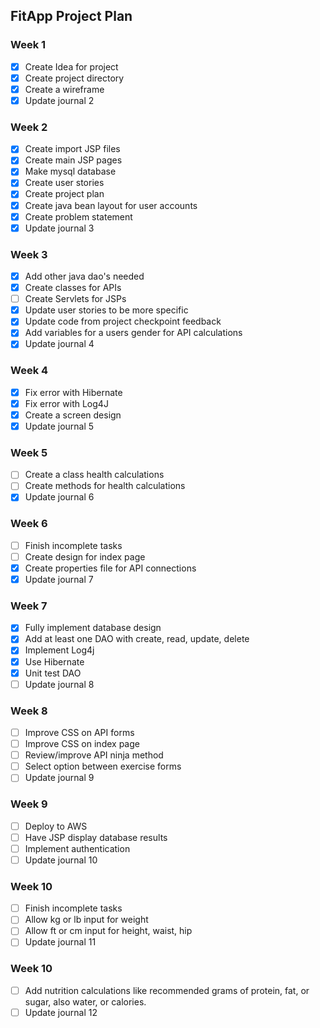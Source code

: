 ## FitApp Project Plan
### Week 1
- [x] Create Idea for project
- [x] Create project directory
- [x] Create a wireframe
- [x] Update journal 2

### Week 2
- [x] Create import JSP files
- [x] Create main JSP pages
- [x] Make mysql database
- [x] Create user stories
- [x] Create project plan
- [x] Create java bean layout for user accounts
- [x] Create problem statement
- [x] Update journal 3

### Week 3
- [x] Add other java dao's needed
- [x] Create classes for APIs
- [ ] Create Servlets for JSPs
- [x] Update user stories to be more specific
- [x] Update code from project checkpoint feedback
- [x] Add variables for a users gender for API calculations
- [x] Update journal 4

### Week 4
- [x] Fix error with Hibernate
- [x] Fix error with Log4J
- [x] Create a screen design
- [x] Update journal 5

### Week 5
- [ ] Create a class health calculations
- [ ] Create methods for health calculations
- [x] Update journal 6

### Week 6
- [ ] Finish incomplete tasks
- [ ] Create design for index page
- [x] Create properties file for API connections
- [x] Update journal 7

### Week 7
- [x] Fully implement database design
- [x] Add at least one DAO with create, read, update, delete
- [x] Implement Log4j
- [x] Use Hibernate
- [x] Unit test DAO
- [ ] Update journal 8

### Week 8
- [ ] Improve CSS on API forms
- [ ] Improve CSS on index page
- [ ] Review/improve API ninja method
- [ ] Select option between exercise forms
- [ ] Update journal 9

### Week 9
- [ ] Deploy to AWS
- [ ] Have JSP display database results
- [ ] Implement authentication
- [ ] Update journal 10

### Week 10
- [ ] Finish incomplete tasks
- [ ] Allow kg or lb input for weight
- [ ] Allow ft or cm input for height, waist, hip
- [ ] Update journal 11

### Week 10
- [ ] Add nutrition calculations like recommended grams of protein, fat, or sugar, also water, or calories.
- [ ] Update journal 12
